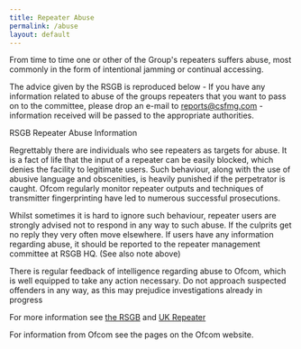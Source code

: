 ```yaml
---
title: Repeater Abuse
permalink: /abuse
layout: default
---
```


From time to time one or other of the Group's repeaters suffers abuse, most commonly in the form of intentional jamming or continual accessing.

The advice given by the RSGB is reproduced below - If you have any information related to abuse of the groups repeaters that you want to pass on to the committee, please drop an e-mail to [reports@csfmg.com](mailto:reports@csfmg.com) - information received will be passed to the appropriate authorities.

RSGB Repeater Abuse Information

Regrettably there are individuals who see repeaters as targets for abuse. It is a fact of life that the input of a repeater can be easily blocked, which denies the facility to legitimate users. Such behaviour, along with the use of abusive language and obscenities, is heavily punished if the perpetrator is caught. Ofcom regularly monitor repeater outputs and techniques of transmitter fingerprinting have led to numerous successful prosecutions.

Whilst sometimes it is hard to ignore such behaviour, repeater users are strongly advised not to respond in any way to such abuse. If the culprits get no reply they very often move elsewhere. If users have any information regarding abuse, it should be reported to the repeater management committee at RSGB HQ. (See also note above)

There is regular feedback of intelligence regarding abuse to Ofcom, which is well equipped to take any action necessary. Do not approach suspected offenders in any way, as this may prejudice investigations already in progress

For more information see [the RSGB](www.rsgb.org) and [UK Repeater](www.ukrepeater.net)

For information from Ofcom see the pages on the Ofcom website.
